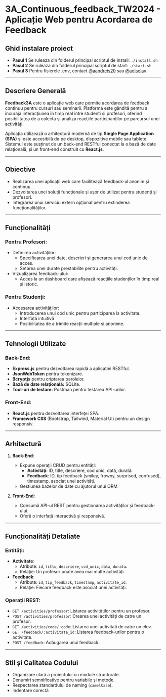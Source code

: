 # 3A_Continuous_feedback_TW2024 - Aplicație Web pentru Acordarea de Feedback

## Ghid instalare proiect
- **Pasul 1** Se ruleaza din folderul principal scriptul de install: `./install.sh`
- **Pasul 2** Se ruleaza din folderul principal scriptul de start: `./start.sh`
- **Pasul 3** Pentru fisierele .env, contact [@aandreis20](https://github.com/aandreis20) sau [@adiselav](https://github.com/adiselav)

---

## Descriere Generală

**Feedback3A** este o aplicație web care permite acordarea de feedback continuu pentru cursuri sau seminarii. Platforma este gândită pentru a încuraja interacțiunea în timp real între studenți și profesori, oferind posibilitatea de a colecta și analiza reacțiile participanților pe parcursul unei activități.

Aplicația utilizează o arhitectură modernă de tip **Single Page Application (SPA)** și este accesibilă de pe desktop, dispozitive mobile sau tablete. Sistemul este susținut de un back-end RESTful conectat la o bază de date relațională, și un front-end construit cu **React.js**.

---

## Obiective

- Realizarea unei aplicații web care facilitează feedback-ul anonim și continuu.
- Dezvoltarea unei soluții funcționale și ușor de utilizat pentru studenți și profesori.
- Integrarea unui serviciu extern opțional pentru extinderea funcționalităților.

---

## Funcționalități

### Pentru Profesori:
- Definirea activităților:
  - Specificarea unei date, descrieri și generarea unui cod unic de acces.
  - Setarea unei durate prestabilite pentru activități.
- Vizualizarea feedback-ului:
  - Acces la un dashboard care afișează reacțiile studenților în timp real și istoric.

### Pentru Studenți:
- Accesarea activităților:
  - Introducerea unui cod unic pentru participarea la activitate.
  - Interfață intuitivă
  - Posibilitatea de a trimite reacții multiple și anonime.

---

## Tehnologii Utilizate

### Back-End:
- **Express.js** pentru dezvoltarea rapidă a aplicației RESTful.
- **JsonWebToken** pentru tokenizare.
- **Bcryptjs** pentru criptarea parolelor.
- **Bază de date relațională:** SQLite.
- **Tool-uri de testare:** Postman pentru testarea API-urilor.

### Front-End:
- **React.js** pentru dezvoltarea interfeței SPA.
- **Framework CSS** (Bootstrap, Tailwind, Material UI) pentru un design responsiv.

---

## Arhitectură

1. **Back-End**:
   - Expune operații CRUD pentru entități:
     - **Activități**: ID, title, descriere, cod unic, dată, durată.
     - **Feedback**: ID, tip feedback (smiley, frowny, surprised, confused), timestamp, asociat unei activități.
   - Gestiunea bazelor de date cu ajutorul unui ORM.

2. **Front-End**:
   - Consumă API-ul REST pentru gestionarea activităților și feedback-ului.
   - Oferă o interfață interactivă și responsivă.

---

## Funcționalități Detaliate

### Entități:
- **Activitate**:
  - Atribute: `id`, `titlu`, `descriere`, `cod_unic`, `data`, `durata`.
  - Relație: Un profesor poate avea mai multe activități.
- **Feedback**:
  - Atribute: `id`, `tip_feedback`, `timestamp`, `activitate_id`.
  - Relație: Fiecare feedback este asociat unei activități.

### Operații REST:
- `GET /activities/professor`: Listarea activităților pentru un profesor.
- `POST /activities/professor`: Crearea unei activități de catre un profesor.
- `GET /activities/code/:code`: Listarea unei activitati de catre un elev.
- `GET /feedback/:activitate_id`: Listarea feedback-urilor pentru o activitate.
- `POST /feedback`: Adăugarea unui feedback.

---

## Stil și Calitatea Codului

- Organizare clară a proiectului cu module structurate.
- Denumiri semnificative pentru variabile și metode.
- Respectarea standardului de naming (`camelCase`).
- Indentare corectă